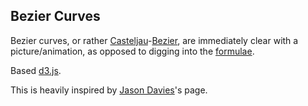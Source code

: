 ## Bezier Curves ##

Bezier curves, or rather [Casteljau](http://en.wikipedia.org/wiki/Paul_de_Casteljau)-[Bezier](http://en.wikipedia.org/wiki/Pierre_B%C3%A9zier), are immediately clear with a picture/animation, as opposed to digging into the [formulae](http://en.wikipedia.org/wiki/B%C3%A9zier_curve).

Based [d3.js](https://github.com/mrdoob/three.js).

This is heavily inspired by [Jason Davies](http://www.jasondavies.com/animated-bezier/)'s page.

